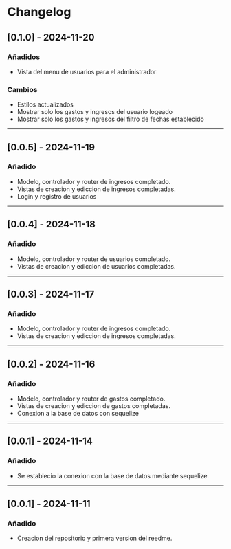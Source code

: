 # Changelog

## [0.1.0] - 2024-11-20

### Añadidos

-   Vista del menu de usuarios para el administrador

### Cambios

-   Estilos actualizados
-   Mostrar solo los gastos y ingresos del usuario logeado
-   Mostrar solo los gastos y ingresos del filtro de fechas establecido

---

## [0.0.5] - 2024-11-19

### Añadido

-   Modelo, controlador y router de ingresos completado.
-   Vistas de creacion y ediccion de ingresos completadas.
-   Login y registro de usuarios

---

## [0.0.4] - 2024-11-18

### Añadido

-   Modelo, controlador y router de usuarios completado.
-   Vistas de creacion y ediccion de usuarios completadas.

---

## [0.0.3] - 2024-11-17

### Añadido

-   Modelo, controlador y router de ingresos completado.
-   Vistas de creacion y ediccion de ingresos completadas.

---

## [0.0.2] - 2024-11-16

### Añadido

-   Modelo, controlador y router de gastos completado.
-   Vistas de creacion y ediccion de gastos completadas.
-   Conexion a la base de datos con sequelize

---

## [0.0.1] - 2024-11-14

### Añadido

-   Se establecio la conexion con la base de datos mediante sequelize.

---

## [0.0.1] - 2024-11-11

### Añadido

-   Creacion del repositorio y primera version del reedme.
